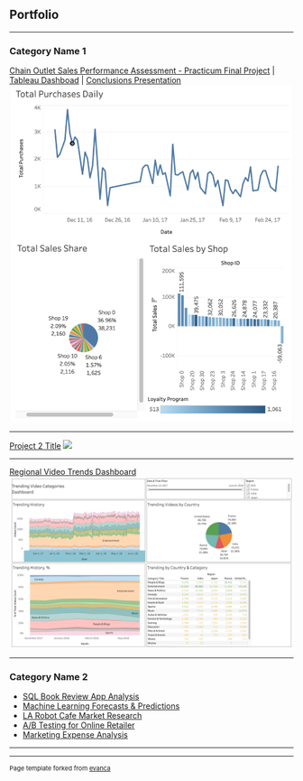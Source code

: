 ## Portfolio

---

### Category Name 1 

[Chain Outlet Sales Performance Assessment - Practicum Final Project](https://github.com/anipetrichor/Practicum-Projects/blob/2fab330f9c742acf922132d0969f74549e063061/practicum_final_project.ipynb) |
[Tableau Dashboad](https://public.tableau.com/app/profile/annabelle.petrichor/viz/final_project_dashboard_16789833577320/final_project_dashboard?publish=yes) |
[Conclusions Presentation](https://drive.google.com/file/d/1m8PPZv8FPmfh4ypeJxvI3SU6TU5UbKec/view?usp=sharing)
<img src="images/tableau_final_project.png?raw=true"/>

---
[Project 2 Title](/pdf/sample_presentation.pdf)
<img src="images/dummy_thumbnail.jpg?raw=true"/>

---
[Regional Video Trends Dashboard](https://public.tableau.com/views/practicum_automation_project/trending_vids_dashboard?:language=en-US&:display_count=n&:origin=viz_share_link)
<img src="images/tableau_video_trends.png?raw=true"/>

---

### Category Name 2

- [SQL Book Review App Analysis](https://github.com/anipetrichor/Practicum-Projects/blob/59aa8f6a66f1afd47c1fb3528822e37b820eefb5/SQL_book_database_project.ipynb)
- [Machine Learning Forecasts & Predictions](https://github.com/anipetrichor/Practicum-Projects/blob/77761aba2155e32a939d9c161c50346ca9922ee7/forecast_and_predictions_project.ipynb)
- [LA Robot Cafe Market Research](https://github.com/anipetrichor/Practicum-Projects/blob/2a5de8db8666a6c35261911cd4d64d3b998576e1/la_cafe_market_research.ipynb)
- [A/B Testing for Online Retailer](https://github.com/anipetrichor/Practicum-Projects/blob/1dd6903849e5cfe1c25d69878feac19ca51b06a1/making_business_decisions_with_data.ipynb)
- [Marketing Expense Analysis](https://github.com/anipetrichor/Practicum-Projects/blob/1536bcfd1d9c1372dcb78de2a9f2cddd779ae841/marketing_expense_analysis_project.ipynb)

---




---
<p style="font-size:11px">Page template forked from <a href="https://github.com/evanca/quick-portfolio">evanca</a></p>
<!-- Remove above link if you don't want to attibute -->
